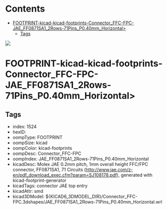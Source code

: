 



Contents
========

* [FOOTPRINT-kicad-kicad-footprints-Connector_FFC-FPC-JAE_FF0871SA1_2Rows-71Pins_P0.40mm_Horizontal>](#footprint-kicad-kicad-footprints-connector_ffc-fpc-jae_ff0871sa1_2rows-71pins_p040mm_horizontal)
	* [Tags](#tags)
  
![][im]
# FOOTPRINT-kicad-kicad-footprints-Connector_FFC-FPC-JAE_FF0871SA1_2Rows-71Pins_P0.40mm_Horizontal>

## Tags

- index: 1524
- hexID: 
- oompType: FOOTPRINT
- oompSize: kicad
- oompColor: kicad-footprints
- oompDesc: Connector_FFC-FPC
- oompIndex: JAE_FF0871SA1_2Rows-71Pins_P0.40mm_Horizontal
- kicadDesc: Molex JAE 0.2mm pitch, 1mm overall height FFC/FPC connector, FF0871SA1, 71 Circuits (http://www.jae.com/z-en/pdf_download_exec.cfm?param=SJ108178.pdf), generated with kicad-footprint-generator
- kicadTags: connector JAE  top entry
- kicadAttr: smd
- kicad3DModel: ${KICAD6_3DMODEL_DIR}/Connector_FFC-FPC.3dshapes/JAE_FF0871SA1_2Rows-71Pins_P0.40mm_Horizontal.wrl



[im]: image.png

